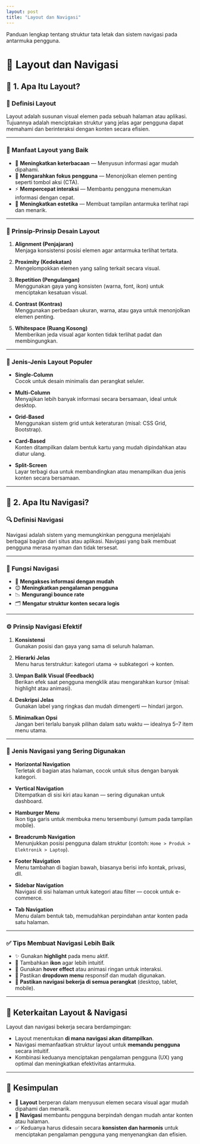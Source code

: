 ```yaml
---
layout: post
title: "Layout dan Navigasi"
---
```


Panduan lengkap tentang struktur tata letak dan sistem navigasi pada antarmuka pengguna.

# 🧩 Layout dan Navigasi

## 🧱 1. Apa Itu Layout?

### 📌 Definisi Layout
Layout adalah susunan visual elemen pada sebuah halaman atau aplikasi. Tujuannya adalah menciptakan struktur yang jelas agar pengguna dapat memahami dan berinteraksi dengan konten secara efisien.

---

### 🎯 Manfaat Layout yang Baik
- 📖 **Meningkatkan keterbacaan** — Menyusun informasi agar mudah dipahami.
- 🎯 **Mengarahkan fokus pengguna** — Menonjolkan elemen penting seperti tombol aksi (CTA).
- ⚡ **Mempercepat interaksi** — Membantu pengguna menemukan informasi dengan cepat.
- 🎨 **Meningkatkan estetika** — Membuat tampilan antarmuka terlihat rapi dan menarik.

---

### 📐 Prinsip-Prinsip Desain Layout
1. **Alignment (Penjajaran)**  
   Menjaga konsistensi posisi elemen agar antarmuka terlihat tertata.

2. **Proximity (Kedekatan)**  
   Mengelompokkan elemen yang saling terkait secara visual.

3. **Repetition (Pengulangan)**  
   Menggunakan gaya yang konsisten (warna, font, ikon) untuk menciptakan kesatuan visual.

4. **Contrast (Kontras)**  
   Menggunakan perbedaan ukuran, warna, atau gaya untuk menonjolkan elemen penting.

5. **Whitespace (Ruang Kosong)**  
   Memberikan jeda visual agar konten tidak terlihat padat dan membingungkan.

---

### 🧭 Jenis-Jenis Layout Populer
- **Single-Column**  
  Cocok untuk desain minimalis dan perangkat seluler.

- **Multi-Column**  
  Menyajikan lebih banyak informasi secara bersamaan, ideal untuk desktop.

- **Grid-Based**  
  Menggunakan sistem grid untuk keteraturan (misal: CSS Grid, Bootstrap).

- **Card-Based**  
  Konten ditampilkan dalam bentuk kartu yang mudah dipindahkan atau diatur ulang.

- **Split-Screen**  
  Layar terbagi dua untuk membandingkan atau menampilkan dua jenis konten secara bersamaan.

---

## 🧭 2. Apa Itu Navigasi?

### 🔍 Definisi Navigasi
Navigasi adalah sistem yang memungkinkan pengguna menjelajahi berbagai bagian dari situs atau aplikasi. Navigasi yang baik membuat pengguna merasa nyaman dan tidak tersesat.

---

### 🎯 Fungsi Navigasi
- 🔗 **Mengakses informasi dengan mudah**
- 😊 **Meningkatkan pengalaman pengguna**
- 📉 **Mengurangi bounce rate**
- 🗂️ **Mengatur struktur konten secara logis**

---

### ⚙️ Prinsip Navigasi Efektif
1. **Konsistensi**  
   Gunakan posisi dan gaya yang sama di seluruh halaman.

2. **Hierarki Jelas**  
   Menu harus terstruktur: kategori utama → subkategori → konten.

3. **Umpan Balik Visual (Feedback)**  
   Berikan efek saat pengguna mengklik atau mengarahkan kursor (misal: highlight atau animasi).

4. **Deskripsi Jelas**  
   Gunakan label yang ringkas dan mudah dimengerti — hindari jargon.

5. **Minimalkan Opsi**  
   Jangan beri terlalu banyak pilihan dalam satu waktu — idealnya 5–7 item menu utama.

---

### 📂 Jenis Navigasi yang Sering Digunakan

- **Horizontal Navigation**  
  Terletak di bagian atas halaman, cocok untuk situs dengan banyak kategori.

- **Vertical Navigation**  
  Ditempatkan di sisi kiri atau kanan — sering digunakan untuk dashboard.

- **Hamburger Menu**  
  Ikon tiga garis untuk membuka menu tersembunyi (umum pada tampilan mobile).

- **Breadcrumb Navigation**  
  Menunjukkan posisi pengguna dalam struktur (contoh: `Home > Produk > Elektronik > Laptop`).

- **Footer Navigation**  
  Menu tambahan di bagian bawah, biasanya berisi info kontak, privasi, dll.

- **Sidebar Navigation**  
  Navigasi di sisi halaman untuk kategori atau filter — cocok untuk e-commerce.

- **Tab Navigation**  
  Menu dalam bentuk tab, memudahkan perpindahan antar konten pada satu halaman.

---

### ✅ Tips Membuat Navigasi Lebih Baik
- ✨ Gunakan **highlight** pada menu aktif.
- 🧭 Tambahkan **ikon** agar lebih intuitif.
- 🎨 Gunakan **hover effect** atau animasi ringan untuk interaksi.
- 🔽 Pastikan **dropdown menu** responsif dan mudah digunakan.
- 📱 **Pastikan navigasi bekerja di semua perangkat** (desktop, tablet, mobile).

---

## 🔄 Keterkaitan Layout & Navigasi

Layout dan navigasi bekerja secara berdampingan:

- Layout menentukan **di mana navigasi akan ditampilkan**.
- Navigasi memanfaatkan struktur layout untuk **memandu pengguna** secara intuitif.
- Kombinasi keduanya menciptakan pengalaman pengguna (UX) yang optimal dan meningkatkan efektivitas antarmuka.

---

## 🏁 Kesimpulan

- 🔧 **Layout** berperan dalam menyusun elemen secara visual agar mudah dipahami dan menarik.
- 🧭 **Navigasi** membantu pengguna berpindah dengan mudah antar konten atau halaman.
- ✅ Keduanya harus didesain secara **konsisten dan harmonis** untuk menciptakan pengalaman pengguna yang menyenangkan dan efisien.
